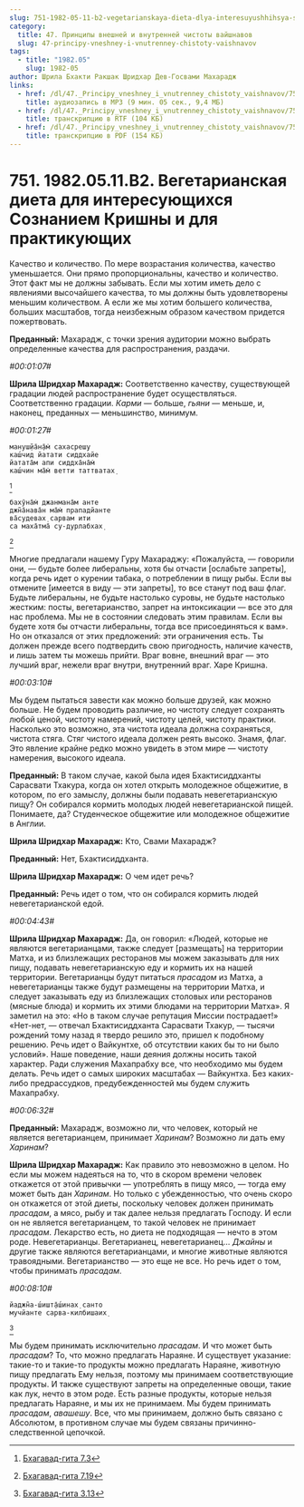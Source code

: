 ```yaml
---
slug: 751-1982-05-11-b2-vegetarianskaya-dieta-dlya-interesuyushhihsya-soznaniem-krishny-i-dlya-praktikuyushhih
category:
  title: 47. Принципы внешней и внутренней чистоты вайшнавов
  slug: 47-principy-vneshney-i-vnutrenney-chistoty-vaishnavov
tags:
  - title: "1982.05"
    slug: 1982-05
author: Шрила Бхакти Ракшак Шридхар Дев-Госвами Махарадж
links:
  - href: /dl/47._Principy_vneshney_i_vnutrenney_chistoty_vaishnavov/751_1982.05.11.B2_SridharMj_Vegetarianskaja_dieta_dlja_interesujushhihsja_Soznaniem_Krishny_i_dlja_praktikujushhih.mp3
    title: аудиозапись в MP3 (9 мин. 05 сек., 9,4 МБ)
  - href: /dl/47._Principy_vneshney_i_vnutrenney_chistoty_vaishnavov/751_1982.05.11.B2_SridharMj_Vegetarianskaja_dieta_dlja_interesujushhihsja_Soznaniem_Krishny_i_dlja_praktikujushhih.rtf
    title: транскрипцию в RTF (104 КБ)
  - href: /dl/47._Principy_vneshney_i_vnutrenney_chistoty_vaishnavov/751_1982.05.11.B2_SridharMj_Vegetarianskaja_dieta_dlja_interesujushhihsja_Soznaniem_Krishny_i_dlja_praktikujushhih.pdf
    title: транскрипцию в PDF (154 КБ)
---
```


# 751. 1982.05.11.B2. Вегетарианская диета для интересующихся Сознанием Кришны и для практикующих

Качество и количество. По мере возрастания количества, качество уменьшается. Они прямо пропорциональны, качество и количество. Этот факт мы не должны забывать. Если мы хотим иметь дело с явлениями высочайшего качества, то мы должны быть удовлетворены меньшим количеством. А если же мы хотим большего количества, больших масштабов, тогда неизбежным образом качеством придется пожертвовать.

**Преданный:** Махарадж, с точки зрения аудитории можно выбрать определенные качества для распространения, раздачи.

*#00:01:07#*

**Шрила Шридхар Махарадж:** Соответственно качеству, существующей градации людей распространение будет осуществляться. Соответственно градации. *Карми* — больше, *гьяни* — меньше, и, наконец, преданных — меньшинство, минимум.

*#00:01:27#*

    мануш̣йа̄н̣а̄м̇ сахасреш̣у
    каш́чид йатати сиддхайе
    йатата̄м апи сиддха̄на̄м̇
    каш́чин ма̄м̇ ветти таттватах̣
[^_ftn1]

    бахӯна̄м̇ джанмана̄м анте
    джн̃а̄нава̄н ма̄м̇ прападйанте
    ва̄судевах̣ сарвам ити
    са маха̄тма̄ су-дурлабхах̣
[^_ftn2]

Многие предлагали нашему Гуру Махараджу: «Пожалуйста, — говорили они, — будьте более либеральны, хотя бы отчасти [ослабьте запреты], когда речь идет о курении табака, о потреблении в пищу рыбы. Если вы отмените [имеется в виду — эти запреты], то все станут под ваш флаг. Будьте либеральны, не будьте настолько суровы, не будьте настолько жестким: посты, вегетарианство, запрет на интоксикации — все это для нас проблема. Мы не в состоянии следовать этим правилам. Если вы будете хотя бы отчасти либеральны, тогда все присоединяться к вам». Но он отказался от этих предложений: эти ограничения есть. Ты должен прежде всего подтвердить свою пригодность, наличие качеств, и лишь затем ты можешь прийти. Враг вовне, внешний враг — это лучший враг, нежели враг внутри, внутренний враг. Харе Кришна.

*#00:03:10#*

Мы будем пытаться завести как можно больше друзей, как можно больше. Не будем проводить различие, но чистоту следует сохранять любой ценой, чистоту намерений, чистоту целей, чистоту практики. Насколько это возможно, эта чистота идеала должна сохраняться, чистота стяга. Стяг чистого идеала должен реять высоко. Знамя, флаг. Это явление крайне редко можно увидеть в этом мире — чистоту намерения, высокого идеала.

**Преданный:** В таком случае, какой была идея Бхактисиддханты Сарасвати Тхакура, когда он хотел открыть молодежное общежитие, в котором, по его замыслу, должны были подавать невегетарианскую пищу? Он собирался кормить молодых людей невегетарианской пищей. Понимаете, да? Студенческое общежитие или молодежное общежитие в Англии.

**Шрила Шридхар Махарадж:** Кто, Свами Махарадж?

**Преданный:** Нет, Бхактисиддханта.

**Шрила Шридхар Махарадж:** О чем идет речь?

**Преданный:** Речь идет о том, что он собирался кормить людей невегетарианской едой.

*#00:04:43#*

**Шрила Шридхар Махарадж:** Да, он говорил: «Людей, которые не являются вегетарианцами, также следует [размещать] на территории Матха, и из близлежащих ресторанов мы можем заказывать для них пищу, подавать невегетарианскую еду и кормить их на нашей территории. Вегетарианцы будут питаться *прасадом* из Матха, а невегетарианцы также будут размещены на территории Матха, и следует заказывать еду из близлежащих столовых или ресторанов (мясные блюда) и кормить их этими блюдами на территории Матха». Я заметил на это: «Но в таком случае репутация Миссии пострадает!» «Нет-нет, — отвечал Бхактисиддханта Сарасвати Тхакур, — тысячи рождений тому назад я твердо решило это, пришел к подобному решению. Речь идет о Вайкунтхе, об отсутствии каких бы то ни было условий». Наше поведение, наши деяния должны носить такой характер. Ради служения Махапрабху все, что необходимо мы будем делать. Речь идет о самых широких масштабах — Вайкунтха. Без каких-либо предрассудков, предубежденностей мы будем служить Махапрабху.

*#00:06:32#*

**Преданный:** Махарадж, возможно ли, что человек, который не является вегетарианцем, принимает *Харинам*? Возможно ли дать ему *Харинам*?

**Шрила Шридхар Махарадж:** Как правило это невозможно в целом. Но если мы можем надеяться на то, что в скором времени человек откажется от этой привычки — употреблять в пищу мясо, — тогда ему может быть дан *Харинам*. Но только с убежденностью, что очень скоро он откажется от этой диеты, поскольку человек должен принимать *прасадам*, а мясо, рыбу и так далее нельзя предлагать Господу. И если он не является вегетарианцем, то такой человек не принимает *прасадам*. Лекарство есть, но диета не подходящая — нечто в этом роде. Невегетарианцы. Вегетарианец, невегетарианец… *Джайны* и другие также являются вегетарианцами, и многие животные являются травоядными. Вегетарианство — это еще не все. Но речь идет о том, чтобы принимать *прасадам*.

*#00:08:10#*

    йаджн̃а-ш́ишт̣а̄ш́инах̣ санто
    мучйанте сарва-килбишаих̣
[^_ftn3]

Мы будем принимать исключительно *прасадам*. И что может быть *прасадам*? То, что можно предлагать Нараяне. И существует указание: такие-то и такие-то продукты можно предлагать Нараяне, животную пищу предлагать Ему нельзя, поэтому мы принимаем соответствующие продукты. И также существуют запреты на определенные овощи, такие как лук, нечто в этом роде. Есть разные продукты, которые нельзя предлагать Нараяне, и мы их не принимаем. Мы будем принимать *прасадам*, *авашешу*. Все, что мы принимаем, должно быть связано с Абсолютом, в противном случае мы будем связаны причинно-следственной цепочкой.



[^_ftn1]: [Бхагавад-гита 7.3](../notes/bhagavad-gita/bhagavad-gita-7-3.md)

[^_ftn2]: [Бхагавад-гита 7.19](../notes/bhagavad-gita/bhagavad-gita-7-19.md)

[^_ftn3]: [Бхагавад-гита 3.13](../notes/bhagavad-gita/bhagavad-gita-3-13.md)
